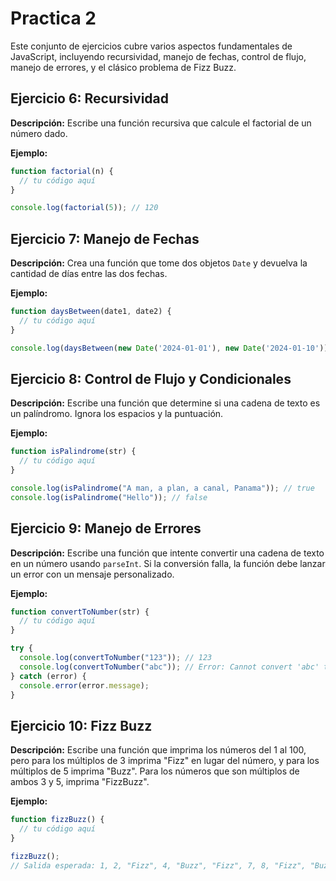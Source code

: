 # Practica 2
Este conjunto de ejercicios cubre varios aspectos fundamentales de JavaScript, incluyendo recursividad, manejo de fechas, control de flujo, manejo de errores, y el clásico problema de Fizz Buzz.

## Ejercicio 6: Recursividad
**Descripción:** Escribe una función recursiva que calcule el factorial de un número dado.

**Ejemplo:**
```javascript
function factorial(n) {
  // tu código aquí
}

console.log(factorial(5)); // 120
```

## Ejercicio 7: Manejo de Fechas
**Descripción:** Crea una función que tome dos objetos `Date` y devuelva la cantidad de días entre las dos fechas.

**Ejemplo:**
```javascript
function daysBetween(date1, date2) {
  // tu código aquí
}

console.log(daysBetween(new Date('2024-01-01'), new Date('2024-01-10'))); // 9
```

## Ejercicio 8: Control de Flujo y Condicionales
**Descripción:** Escribe una función que determine si una cadena de texto es un palíndromo. Ignora los espacios y la puntuación.

**Ejemplo:**
```javascript
function isPalindrome(str) {
  // tu código aquí
}

console.log(isPalindrome("A man, a plan, a canal, Panama")); // true
console.log(isPalindrome("Hello")); // false
```

## Ejercicio 9: Manejo de Errores
**Descripción:** Escribe una función que intente convertir una cadena de texto en un número usando `parseInt`. Si la conversión falla, la función debe lanzar un error con un mensaje personalizado.

**Ejemplo:**
```javascript
function convertToNumber(str) {
  // tu código aquí
}

try {
  console.log(convertToNumber("123")); // 123
  console.log(convertToNumber("abc")); // Error: Cannot convert 'abc' to a number
} catch (error) {
  console.error(error.message);
}
```

## Ejercicio 10: Fizz Buzz
**Descripción:** Escribe una función que imprima los números del 1 al 100, pero para los múltiplos de 3 imprima "Fizz" en lugar del número, y para los múltiplos de 5 imprima "Buzz". Para los números que son múltiplos de ambos 3 y 5, imprima "FizzBuzz".

**Ejemplo:**
```javascript
function fizzBuzz() {
  // tu código aquí
}

fizzBuzz();
// Salida esperada: 1, 2, "Fizz", 4, "Buzz", "Fizz", 7, 8, "Fizz", "Buzz", 11, "Fizz", 13, 14, "FizzBuzz", ...
```